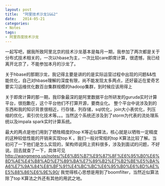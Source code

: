 ```yaml
---
layout: post
title:  "阿里技术沙龙1&&2"
date:   2014-05-21
categories: 
- Notes 
tags:
- 阿里百度技术沙龙
---
```


一起写吧，据我所致阿里北京的技术沙龙基本是每月一期，我参加了两次都是关于分布式技术相关的，一次以hbase为主，一次比较care即席计算，很遗憾，我已经离开北京了，不能参加本月的沙龙了。


关于hbase的那期沙龙，我记得主要是讲的的是实际运营过程中出现的问题&&性能优化，自己对hbase理解的深度有限，尚不能发现太多两点，还好最近在爱奇艺要实习运维优化数百台集群规模的hadoop集群，到时候应该用得上

关于即席计算的那一期，我印象最深的是阿里数据平台所研发的guruda实时计算平台，很抱歉在，这个平台他们不打算开源，要商业化。
整个平台中说涉及到的东西和我的知识背景很相近，行存储，列存储，sql优化，join大小表优化，列压缩的优化，索引优化技术等。。。当然这个系统还涉及到了storm为代表的流处理系统以及impala spark实时计算系统。

最大的两点是他们用到了牺牲精度的top K等近似算法，核心就是以牺牲一定精度的这种较低性能的开销来实现top K 。我们一般对常规的top K算法比较了解。当初问了一下他们是怎么实现的，架构师说网上资料很多，涉及到面试的问题，不好说。回去就查了一下，具体可见
http://wangmeng.us/notes/%E6%B5%B7%E9%87%8F%E6%95%B0%E6%8D%AE%E4%B8%AD%E7%89%BA%E7%89%B2%E7%B2%BE%E5%BA%A6%E7%9A%84%E8%BF%91%E4%BC%BC%E6%95%B0%E6%8D%AE%E5%88%86%E6%9E%90/
我觉得核心思想是用到了boomfilter，当然近似算法除了top K算法之外还有其他的用武之地。
